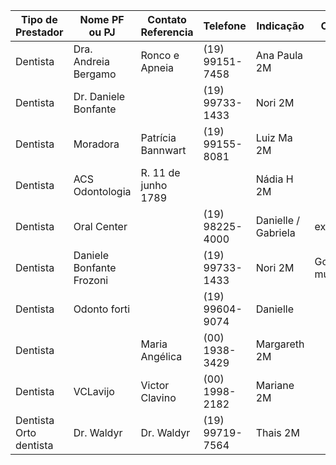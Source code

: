 | Tipo de Prestador      | Nome PF ou PJ            | Contato Referencia  | Telefone        | Indicação           | Observ.     |
| ---------------------- | ------------------------ | ------------------- | --------------- | ------------------- | ----------- |
| Dentista               | Dra. Andreia Bergamo     | Ronco e Apneia      | (19) 99151-7458 | Ana Paula 2M        |             |
| Dentista               | Dr. Daniele Bonfante     |                     | (19) 99733-1433 | Nori 2M             |             |
| Dentista               | Moradora                 | Patrícia Bannwart   | (19) 99155-8081 | Luiz Ma 2M          |             |
| Dentista               | ACS Odontologia          | R. 11 de junho 1789 |                 | Nádia H 2M          |             |
| Dentista               | Oral Center              |                     | (19) 98225-4000 | Danielle / Gabriela | excelentes  |
| Dentista               | Daniele Bonfante Frozoni |                     | (19) 99733-1433 | Nori 2M             | Gosta muito |
| Dentista               | Odonto forti             |                     | (19) 99604-9074 | Danielle            |             |
| Dentista               |                          | Maria Angélica      | (00) 1938-3429  | Margareth 2M        |             |
| Dentista               | VCLavijo                 | Victor Clavino      | (00) 1998-2182  | Mariane 2M          |             |
| Dentista Orto dentista | Dr. Waldyr               | Dr. Waldyr          | (19) 99719-7564 | Thais 2M            |             |